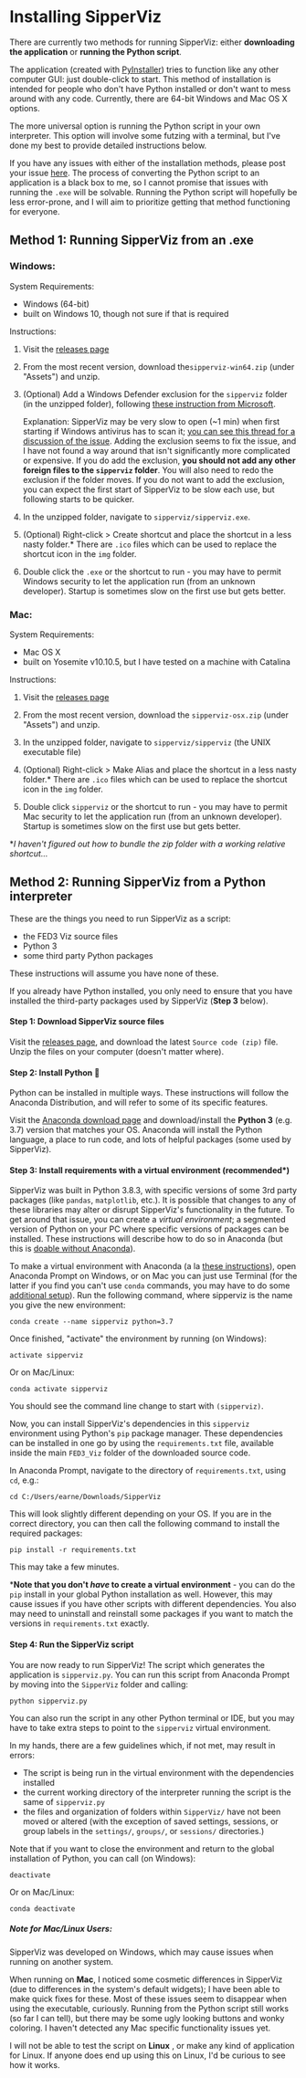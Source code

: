 # Installing SipperViz

There are currently two methods for running SipperViz: either **downloading the application** or **running the Python script**.

The application (created with [PyInstaller](https://www.pyinstaller.org/)) tries to function like any other computer GUI: just double-click to start.  This method of installation is intended for people who don't have Python installed or don't want to mess around with any code.  Currently, there are 64-bit Windows and Mac OS X options.

The more universal option is running the Python script in your own interpreter.  This option will involve some futzing with a terminal, but I've done my best to provide detailed instructions below.

If you have any issues with either of the installation methods, please post your issue [here](https://github.com/earnestt1234/SipperViz/issues).  The process of converting the Python script to an application is a black box to me, so I cannot promise that issues with running the `.exe` will be solvable.  Running the Python script will hopefully be less error-prone, and I will aim to prioritize getting that method functioning for everyone.

## Method 1: Running SipperViz from an .exe

### Windows:

System Requirements:

- Windows (64-bit)
- built on Windows 10, though not sure if that is required

Instructions:

1. Visit the [releases page](https://github.com/earnestt1234/FED3_Viz/releases)

2. From the most recent version, download the`sipperviz-win64.zip` (under "Assets") and unzip.

3. (Optional) Add a Windows Defender exclusion for the `sipperviz` folder (in the unzipped folder), following [these instruction from Microsoft](https://support.microsoft.com/en-us/help/4028485/windows-10-add-an-exclusion-to-windows-security).  

   Explanation: SipperViz may be very slow to open (~1 min) when first starting if Windows antivirus has to scan it;  [you can see this thread for a discussion of the issue](http://pyinstaller.47505.x6.nabble.com/very-slow-start-td2089.html).  Adding the exclusion seems to fix the issue, and I have not found a way around that isn't significantly more complicated or expensive.  If you do add the exclusion, **you should not add any other foreign files to the `sipperviz` folder**.  You will also need to redo the exclusion if the folder moves.  If you do not want to add the exclusion, you can expect the first start of SipperViz to be slow each use, but following starts to be quicker.

4. In the unzipped folder, navigate to `sipperviz/sipperviz.exe`.

5. (Optional) Right-click > Create shortcut and place the shortcut in a less nasty folder.*  There are `.ico` files which can be used to replace the shortcut icon in the `img` folder.

6. Double click the `.exe` or the shortcut to run - you may have to permit Windows security to let the application run (from an unknown developer).  Startup is sometimes slow on the first use but gets better.

### Mac:

System Requirements:

- Mac OS X
- built on Yosemite v10.10.5, but I have tested on a machine with Catalina

Instructions:

1. Visit the [releases page](https://github.com/earnestt1234/FED3_Viz/releases)

2. From the most recent version, download the `sipperviz-osx.zip` (under "Assets") and unzip.

3. In the unzipped folder, navigate to `sipperviz/sipperviz` (the UNIX executable file)

4. (Optional) Right-click > Make Alias and place the shortcut in a less nasty folder.*  There are `.ico` files which can be used to replace the shortcut icon in the `img` folder.

5. Double click `sipperviz` or the shortcut to run - you may have to permit Mac security to let the application run (from an unknown developer).  Startup is sometimes slow on the first use but gets better.

   

*_I haven't figured out how to bundle the zip folder with a working relative shortcut..._



## Method 2: Running SipperViz from a Python interpreter

These are the things you need to run SipperViz as a script:

- the FED3 Viz source files
- Python 3 
- some third party Python packages

These instructions will assume you have none of these.   

If you already have Python installed, you only need to ensure that you have installed the third-party packages used by SipperViz (**Step 3** below).

#### Step 1: Download SipperViz source files

Visit the [releases page](https://github.com/earnestt1234/FED3_Viz/releases), and download the latest `Source code (zip)` file.  Unzip the files on your computer (doesn't matter where).

#### Step 2: Install Python​ :snake:

Python can be installed in multiple ways.  These instructions will follow the Anaconda Distribution, and will refer to some of its specific features.

Visit the [Anaconda download page](https://www.anaconda.com/distribution/) and download/install the **Python 3** (e.g. 3.7) version that matches your OS.  Anaconda will install the Python language, a place to run code, and lots of helpful packages (some used by SipperViz).

#### Step 3: Install requirements with a virtual environment (recommended*)

SipperViz was built in Python 3.8.3, with specific versions of some 3rd party packages (like `pandas`, `matplotlib`, etc.).  It is possible that changes to any of these libraries may alter or disrupt SipperViz's functionality in the future.  To get around that issue, you can create a *virtual environment*; a segmented version of Python on your PC where specific versions of packages can be installed.  These instructions will describe how to do so in Anaconda (but this is [doable without Anaconda](https://packaging.python.org/guides/installing-using-pip-and-virtual-environments/)).

To make a virtual environment with Anaconda (a la [these instructions](https://docs.anaconda.com/anaconda/user-guide/tasks/switch-environment/)), open Anaconda Prompt on Windows, or on Mac you can just use Terminal (for the latter if you find you can't use `conda` commands, you may have to do some [additional setup](https://towardsdatascience.com/how-to-successfully-install-anaconda-on-a-mac-and-actually-get-it-to-work-53ce18025f97)).  Run the following command, where sipperviz is the name you give the new environment:

```
conda create --name sipperviz python=3.7
```

Once finished, "activate" the environment by running (on Windows):

```
activate sipperviz
```

Or on Mac/Linux:

```
conda activate sipperviz
```

You should see the command line change to start with `(sipperviz)`.  

Now, you can install SipperViz's dependencies in this `sipperviz` environment using Python's `pip` package manager.  These dependencies can be installed in one go by using the `requirements.txt` file, available inside the main `FED3_Viz` folder of the downloaded source code.  

In Anaconda Prompt, navigate to the directory of `requirements.txt`, using `cd`, e.g.:

```
cd C:/Users/earne/Downloads/SipperViz
```

This will look slightly different depending on your OS.  If you are in the correct directory, you can then call the following command to install the required packages:

```
pip install -r requirements.txt
```

This may take a few minutes.  

***Note that you don't *have* to create a virtual environment** - you can do the `pip` install in your global Python installation as well.  However, this may cause issues if you have other scripts with different dependencies.  You also may need to uninstall and reinstall some packages if you want to match the versions in `requirements.txt` exactly.

#### Step 4: Run the SipperViz script

You are now ready to run SipperViz!  The script which generates the application is `sipperviz.py`.  You can run this script from Anaconda Prompt by moving into the `SipperViz` folder and calling:

```
python sipperviz.py
```

You can also run the script in any other Python terminal or IDE, but you may have to take extra steps to point to the `sipperviz` virtual environment.

In my hands, there are a few guidelines which, if not met, may result in errors:

- The script is being run in the virtual environment with the dependencies installed
- the current working directory of the interpreter running the script is the same of `sipperviz.py`
- the files and organization of folders within `SipperViz/` have not been moved or altered (with the exception of saved settings, sessions, or group labels in the `settings/`, `groups/`, or  `sessions/` directories.)

Note that if you want to close the environment and return to the global installation of Python, you can call (on Windows):

```
deactivate
```

Or on Mac/Linux:

```
conda deactivate
```

##### Note for Mac/Linux Users:

SipperViz was developed on Windows, which may cause issues when running on another system.

When running on **Mac**, I noticed some cosmetic differences in SipperViz (due to differences in the system's default widgets); I have been able to make quick fixes for these.  Most of these issues seem to disappear when using the executable, curiously.  Running from the Python script still works (so far I can tell), but there may be some ugly looking buttons and wonky coloring.  I haven't detected any Mac specific functionality issues yet.

I will not be able to test the script on **Linux** , or make any kind of application for Linux.  If anyone does end up using this on Linux, I'd be curious to see how it works.